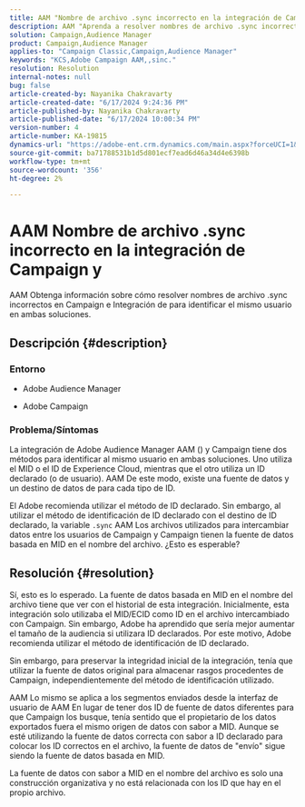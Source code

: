 ```yaml
---
title: AAM "Nombre de archivo .sync incorrecto en la integración de Campaign y"
description: AAM "Aprenda a resolver nombres de archivo .sync incorrectos en Campaign y en la integración de para identificar el mismo usuario en ambas soluciones".
solution: Campaign,Audience Manager
product: Campaign,Audience Manager
applies-to: "Campaign Classic,Campaign,Audience Manager"
keywords: "KCS,Adobe Campaign AAM,,sinc."
resolution: Resolution
internal-notes: null
bug: false
article-created-by: Nayanika Chakravarty
article-created-date: "6/17/2024 9:24:36 PM"
article-published-by: Nayanika Chakravarty
article-published-date: "6/17/2024 10:00:34 PM"
version-number: 4
article-number: KA-19815
dynamics-url: "https://adobe-ent.crm.dynamics.com/main.aspx?forceUCI=1&pagetype=entityrecord&etn=knowledgearticle&id=d0f3c9f9-ef2c-ef11-840b-0022480a40c2"
source-git-commit: ba71788531b1d5d801ecf7ead6d46a34d4e6398b
workflow-type: tm+mt
source-wordcount: '356'
ht-degree: 2%

---
```


# AAM Nombre de archivo .sync incorrecto en la integración de Campaign y


AAM Obtenga información sobre cómo resolver nombres de archivo .sync incorrectos en Campaign e Integración de para identificar el mismo usuario en ambas soluciones.

## Descripción {#description}


### <b>Entorno</b>

- Adobe Audience Manager

- Adobe Campaign

### <b>Problema/Síntomas</b>

La integración de Adobe Audience Manager AAM () y Campaign tiene dos métodos para identificar al mismo usuario en ambas soluciones. Uno utiliza el MID o el ID de Experience Cloud, mientras que el otro utiliza un ID declarado (o de usuario). AAM De este modo, existe una fuente de datos y un destino de datos de para cada tipo de ID.

El Adobe recomienda utilizar el método de ID declarado. Sin embargo, al utilizar el método de identificación de ID declarado con el destino de ID declarado, la variable `.sync` AAM Los archivos utilizados para intercambiar datos entre los usuarios de Campaign y Campaign tienen la fuente de datos basada en MID en el nombre del archivo. ¿Esto es esperable?


## Resolución {#resolution}


Sí, esto es lo esperado. La fuente de datos basada en MID en el nombre del archivo tiene que ver con el historial de esta integración. Inicialmente, esta integración solo utilizaba el MID/ECID como ID en el archivo intercambiado con Campaign. Sin embargo, Adobe ha aprendido que sería mejor aumentar el tamaño de la audiencia si utilizara ID declarados. Por este motivo, Adobe recomienda utilizar el método de identificación de ID declarado.

Sin embargo, para preservar la integridad inicial de la integración, tenía que utilizar la fuente de datos original para almacenar rasgos procedentes de Campaign, independientemente del método de identificación utilizado.

AAM Lo mismo se aplica a los segmentos enviados desde la interfaz de usuario de AAM En lugar de tener dos ID de fuente de datos diferentes para que Campaign los busque, tenía sentido que el propietario de los datos exportados fuera el mismo origen de datos con sabor a MID. Aunque se esté utilizando la fuente de datos correcta con sabor a ID declarado para colocar los ID correctos en el archivo, la fuente de datos de &quot;envío&quot; sigue siendo la fuente de datos basada en MID.

La fuente de datos con sabor a MID en el nombre del archivo es solo una construcción organizativa y no está relacionada con los ID que hay en el propio archivo.
